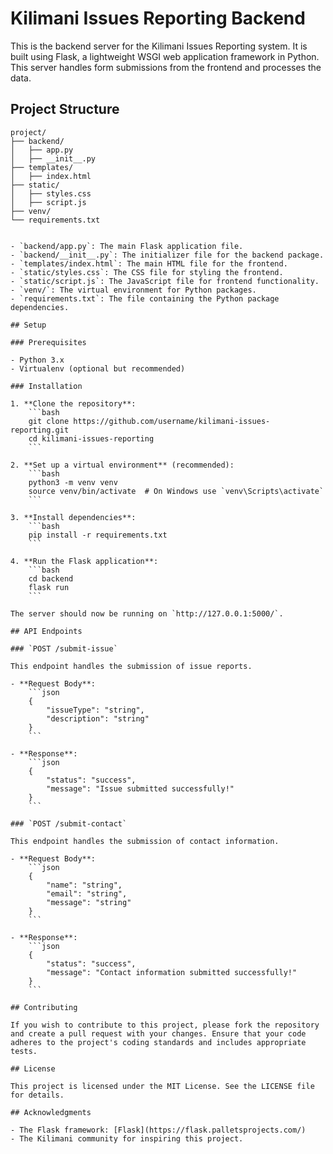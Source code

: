 # Kilimani Issues Reporting Backend

This is the backend server for the Kilimani Issues Reporting system. It is built using Flask, a lightweight WSGI web application framework in Python. This server handles form submissions from the frontend and processes the data.

## Project Structure

```plaintext
project/
├── backend/
│   ├── app.py
│   ├── __init__.py
├── templates/
│   ├── index.html
├── static/
│   ├── styles.css
│   ├── script.js
├── venv/
└── requirements.txt


- `backend/app.py`: The main Flask application file.
- `backend/__init__.py`: The initializer file for the backend package.
- `templates/index.html`: The main HTML file for the frontend.
- `static/styles.css`: The CSS file for styling the frontend.
- `static/script.js`: The JavaScript file for frontend functionality.
- `venv/`: The virtual environment for Python packages.
- `requirements.txt`: The file containing the Python package dependencies.

## Setup

### Prerequisites

- Python 3.x
- Virtualenv (optional but recommended)

### Installation

1. **Clone the repository**:
    ```bash
    git clone https://github.com/username/kilimani-issues-reporting.git
    cd kilimani-issues-reporting
    ```

2. **Set up a virtual environment** (recommended):
    ```bash
    python3 -m venv venv
    source venv/bin/activate  # On Windows use `venv\Scripts\activate`
    ```

3. **Install dependencies**:
    ```bash
    pip install -r requirements.txt
    ```

4. **Run the Flask application**:
    ```bash
    cd backend
    flask run
    ```

The server should now be running on `http://127.0.0.1:5000/`.

## API Endpoints

### `POST /submit-issue`

This endpoint handles the submission of issue reports.

- **Request Body**:
    ```json
    {
        "issueType": "string",
        "description": "string"
    }
    ```

- **Response**:
    ```json
    {
        "status": "success",
        "message": "Issue submitted successfully!"
    }
    ```

### `POST /submit-contact`

This endpoint handles the submission of contact information.

- **Request Body**:
    ```json
    {
        "name": "string",
        "email": "string",
        "message": "string"
    }
    ```

- **Response**:
    ```json
    {
        "status": "success",
        "message": "Contact information submitted successfully!"
    }
    ```

## Contributing

If you wish to contribute to this project, please fork the repository and create a pull request with your changes. Ensure that your code adheres to the project's coding standards and includes appropriate tests.

## License

This project is licensed under the MIT License. See the LICENSE file for details.

## Acknowledgments

- The Flask framework: [Flask](https://flask.palletsprojects.com/)
- The Kilimani community for inspiring this project.
